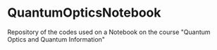 # QuantumOpticsNotebook
Repository of the codes used on a Notebook on the course "Quantum Optics and Quantum Information"
